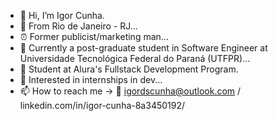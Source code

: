- 👋 Hi, I’m Igor Cunha.
- 📍 From Rio de Janeiro - RJ...
- ⏰ Former publicist/marketing man...
- 🌱 Currently a post-graduate student in Software Engineer at Universidade Tecnológica Federal do Paraná (UTFPR)...
- 📘 Student at Alura's Fullstack Development Program.
- 👀 Interested in internships in dev...
- 📫 How to reach me -> 📩 igordscunha@outlook.com / linkedin.com/in/igor-cunha-8a3450192/
